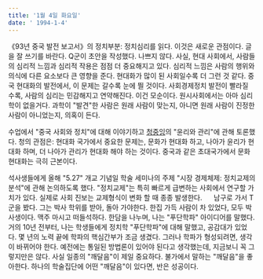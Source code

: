 ```yaml
---
title: '1월 4일 화요일'
date: ' 1994-1-4'
---
```

《93년 중국 발전 보고서》의 정치부분: 정치심리를 읽다. 이것은 새로운 관점이다. 글을 잘 쓰기를 바란다. Q군이 초안을 작성했다. 나쁘지 않다. 사실, 현대 사회에서, 사람들의 심리적 느낌과 심리적 작용은 점점 더 중요해지고 있다. 심리적 느낌은 사람의 행위와 의식에 다른 요소보다 큰 영향을 준다. 현대화가 많이 된 사회일수록 더 그런 것 같다. 중국 현대화의 발전에서, 이 문제는 갈수록 눈에 띌 것이다. 사회경제정치 발전이 빨라질 수록, 사람의 심리는 민감해지고 연약해진다. 이건 모순이다. 원시사회에서는 아마 심리학이 없을거다. 과학이 "발견"한 사람은 원래 사람이 맞는지, 아니면 원래 사람이 진정한 사람이 아니었는지, 의혹이 든다.

수업에서 "중국 사회와 정치"에 대해 이야기하고 [청중잉](https://zh.wikipedia.org/wiki/%E6%88%90%E4%B8%AD%E8%8B%B1 "Wikipedia")의 "윤리와 관리"에 관해 토론했다. 청의 관점은: 현대화 국가에서 중요한 문제는, 문화가 현대화 하고, 나아가 윤리가 현대화 하며, 더 나아가 관리가 현대화 해야 하는 것이다. 중국과 같은 초대국가에서 문화 현대화는 극히 근본이다.

석사생들에게 올해 "5.27" 개교 기념일 학술 세미나의 주제 "시장 경제체제: 정치교제의 분석"에 관해 논의하도록 했다. "정치교제"는 특히 빠르게 급변하는 사회에서 연구할 가치가 있다. 실제로 사회 진보는 교제형식이 변화 할 때 종종 발생한다.
    
남구로 가서 T군을 봤다. 그는 박사 학위를 받아, 돌아 가야한다. 한집 가득 사람이 차 있었다, 모두 박사생이다. 맥주 마시고 떠들석하다. 한담을 나누며, 나는 "푸단학파" 아이디어를 말했다. 거의 10년 전부터, 나는 학생들에게 정치학 "푸단학파"에 대해 말했고, 공감대가 있었다. 몇 년의 노력 끝에 학파의 핵심간부가 조금 생겼다. 그러나 학파가 형성되려면, 생각이 바뀌어야 한다. 예전에는 통일된 방법론이 있어야 된다고 생각했는데, 지금보니 꼭 그렇지만은 않다. 사실 일종의 "깨달음"이 제일 중요하다. 불가에서 말하는 "깨달음"을 좋아한다. 하나의 학술집단에 어떤 "깨달음"이 있다면, 반은 성공이다.
